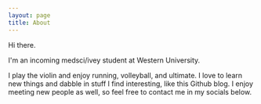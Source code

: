 ```yaml
---
layout: page
title: About
---
```


Hi there. 

I'm an incoming medsci/ivey student at Western University. 

I play the violin and enjoy running, volleyball, and ultimate. I love to learn new things and dabble in stuff I find interesting, like this Github blog. I enjoy meeting new people as well, so feel free to contact me in my socials below. 

